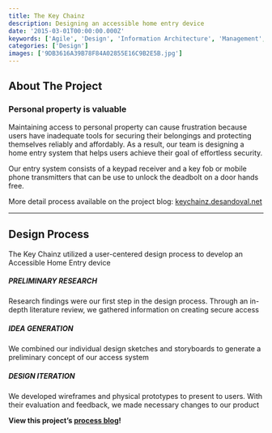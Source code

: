 ```yaml
---
title: The Key Chainz
description: Designing an accessible home entry device
date: '2015-03-01T00:00:00.000Z'
keywords: ['Agile', 'Design', 'Information Architecture', 'Management', 'Presentation', 'Project Management', 'Prototyping', 'Technical Communication', 'User Research']
categories: ['Design']
images: ['9DB3616A39B78F84A02855E16C9B2E5B.jpg']
---
```


## About The Project

### Personal property is valuable

Maintaining access to personal property can cause frustration because users have inadequate tools for securing their belongings and protecting themselves reliably and affordably. As a result, our team is designing a home entry system that helps users achieve their goal of effortless security.

Our entry system consists of a keypad receiver and a key fob or mobile phone transmitters that can be use to unlock the deadbolt on a door hands free.

More detail process available on the project blog: [keychainz.desandoval.net](http://keychainz.desandoval.net)

---

## Design Process

The Key Chainz utilized a user-centered design process to develop an Accessible Home Entry device

##### PRELIMINARY RESEARCH

Research findings were our first step in the design process. Through an in-depth literature review, we gathered information on creating secure access

##### IDEA GENERATION

We combined our individual design sketches and storyboards to generate a preliminary concept of our access system

##### DESIGN ITERATION

We developed wireframes and physical prototypes to present to users. With their evaluation and feedback, we made necessary changes to our product

**View this project’s [process blog](http://keychainz.desandoval.net)!**

